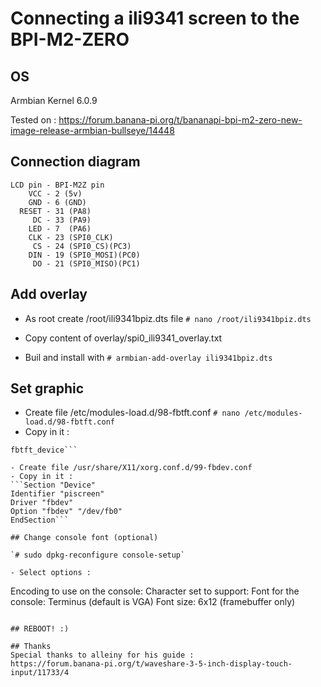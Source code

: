 # Connecting a ili9341 screen to the BPI-M2-ZERO

## OS
Armbian Kernel 6.0.9

Tested on : https://forum.banana-pi.org/t/bananapi-bpi-m2-zero-new-image-release-armbian-bullseye/14448

## Connection diagram
```
LCD pin - BPI-M2Z pin
    VCC - 2 (5v)
    GND - 6 (GND)
  RESET - 31 (PA8)
     DC - 33 (PA9)
    LED - 7  (PA6)
    CLK - 23 (SPI0_CLK)
     CS - 24 (SPI0_CS)(PC3)
    DIN - 19 (SPI0_MOSI)(PC0)
     DO - 21 (SPI0_MISO)(PC1)
```

## Add overlay

- As root create /root/ili9341bpiz.dts file
`# nano /root/ili9341bpiz.dts`

- Copy content of overlay/spi0_ili9341_overlay.txt

- Buil and install with
`# armbian-add-overlay ili9341bpiz.dts`

## Set graphic

- Create file /etc/modules-load.d/98-fbtft.conf 
`# nano /etc/modules-load.d/98-fbtft.conf`
- Copy in it : 
```fbtft
fbtft_device```

- Create file /usr/share/X11/xorg.conf.d/99-fbdev.conf
- Copy in it :
```Section "Device"  
Identifier "piscreen"
Driver "fbdev"
Option "fbdev" "/dev/fb0"
EndSection```

## Change console font (optional)

`# sudo dpkg-reconfigure console-setup`

- Select options :
```
Encoding to use on the console: <UTF-8>
Character set to support: <Guess optimal character set>
Font for the console: Terminus (default is VGA)
Font size: 6x12 (framebuffer only)
```

## REBOOT! :)

## Thanks
Special thanks to alleiny for his guide : 
https://forum.banana-pi.org/t/waveshare-3-5-inch-display-touch-input/11733/4